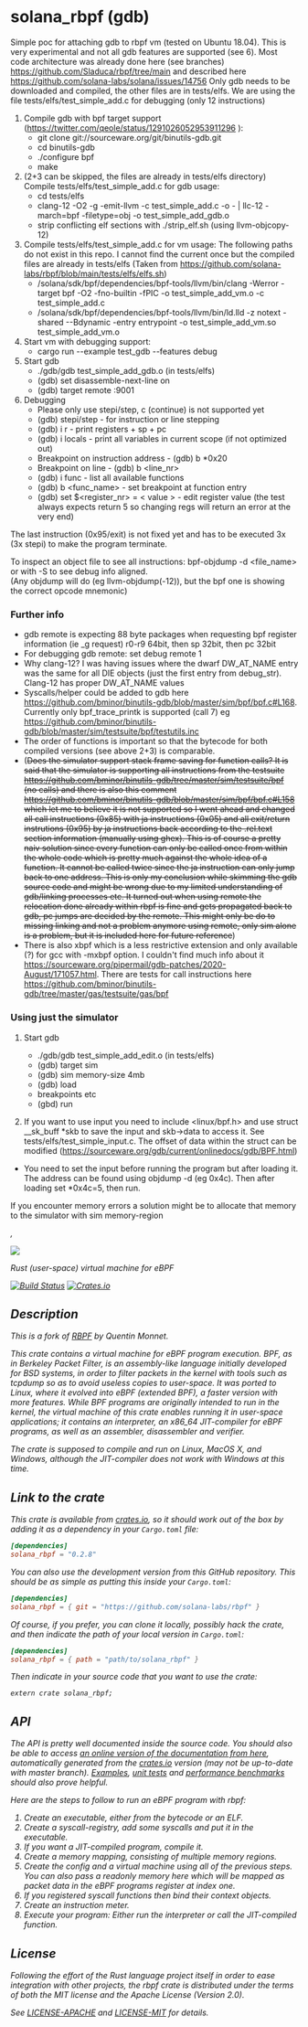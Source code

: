 # solana_rbpf (gdb)

Simple poc for attaching gdb to rbpf vm (tested on Ubuntu 18.04). This is very experimental and not all gdb features are supported (see 6). Most code architecture was already done here (see branches) https://github.com/Sladuca/rbpf/tree/main and described here https://github.com/solana-labs/solana/issues/14756
Only gdb needs to be downloaded and compiled, the other files are in tests/elfs.
We are using the file tests/elfs/test_simple_add.c for debugging (only 12 instructions)
1. Compile gdb with bpf target support (https://twitter.com/qeole/status/1291026052953911296
):
    - git clone git://sourceware.org/git/binutils-gdb.git
    - cd binutils-gdb
    - ./configure bpf
    - make    
2. (2+3 can be skipped, the files are already in tests/elfs directory)
Compile tests/elfs/test_simple_add.c for gdb usage:
    - cd tests/elfs
    - clang-12 -O2 -g -emit-llvm -c test_simple_add.c -o - | llc-12 -march=bpf -filetype=obj -o test_simple_add_gdb.o
     - strip conflicting elf sections with ./strip_elf.sh (using llvm-objcopy-12)
 3. Compile tests/elfs/test_simple_add.c for vm usage:
     The following paths do not exist in this repo. I cannot find the current once but the compiled files are already in tests/elfs
     (Taken from https://github.com/solana-labs/rbpf/blob/main/tests/elfs/elfs.sh)
     - /solana/sdk/bpf/dependencies/bpf-tools/llvm/bin/clang -Werror -target bpf -O2 -fno-builtin -fPIC -o test_simple_add_vm.o -c test_simple_add.c
     - /solana/sdk/bpf/dependencies/bpf-tools/llvm/bin/ld.lld -z
notext -shared --Bdynamic -entry entrypoint -o test_simple_add_vm.so test_simple_add_vm.o
4. Start vm with debugging support:
    - cargo run --example test_gdb --features debug
5. Start gdb
    - ./gdb/gdb test_simple_add_gdb.o (in tests/elfs)
    - (gdb) set disassemble-next-line on
    - (gdb) target remote :9001
6. Debugging
     - Please only use stepi/step, c (continue) is not supported yet
     - (gdb) stepi/step - for instruction or line stepping
     - (gdb) i r - print registers + sp + pc
     - (gdb) i locals - print all variables in current scope (if not optimized out)
     - Breakpoint on instruction address - (gdb) b *0x20
     - Breakpoint on line - (gdb) b <line_nr>
     - (gdb) i func - list all available functions
     - (gdb) b <func_name> - set breakpoint at function entry
     - (gdb) set $<register_nr> = < value >    - edit register value (the test always expects return 5 so changing regs will return an error at the very end)

The last instruction (0x95/exit) is not fixed yet and has to be executed 3x (3x stepi) to make the program terminate.  
  
To inspect an object file to see all instructions: bpf-objdump -d <file_name> or with -S to see debug info aligned.  
(Any objdump will do (eg llvm-objdump(-12)), but the bpf one is showing the correct opcode mnemonic)

### Further info
- gdb remote is expecting 88 byte packages when requesting bpf register information (ie _g request) r0-r9 64bit, then sp 32bit, then pc 32bit
- For debugging gdb remote: set debug remote 1
- Why clang-12? I was having issues where the dwarf DW_AT_NAME entry was the same for all DIE objects (just the first entry from debug_str). Clang-12 has proper DW_AT_NAME values
- Syscalls/helper could be added to gdb here https://github.com/bminor/binutils-gdb/blob/master/sim/bpf/bpf.c#L168. Currently only bpf_trace_printk is supported (call 7) eg https://github.com/bminor/binutils-gdb/blob/master/sim/testsuite/bpf/testutils.inc 
- The order of functions is important so that the bytecode for both compiled versions (see above 2+3) is comparable.
- (~~Does the simulator support stack frame saving for function calls? It is said that the simulator is supporting all instructions from the testsuite https://github.com/bminor/binutils-gdb/tree/master/sim/testsuite/bpf (no calls) and there is also this comment https://github.com/bminor/binutils-gdb/blob/master/sim/bpf/bpf.c#L158 which let me to believe it is not supported so I went ahead and changed all call instructions (0x85) with ja instructions (0x05) and all exit/return instrutions (0x95) by ja instructions back according to the .rel.text section information (manually using ghex). This is of course a pretty naiv solution since every function can only be called once from within the whole code which is pretty much against the whole idea of a function. It cannot be called twice since the ja instruction can only jump back to one address. This is only my conclusion while skimming the gdb source code and might be wrong due to my limited understanding of gdb/linking processes etc. It turned out when using remote the relocation done already within rbpf is fine and gets propagated back to gdb, pc jumps are decided by the remote. This might only be do to missing linking and not a problem anymore using remote, only sim alone is a problem, but it is included here for future reference~~)
- There is also xbpf which is a less restrictive extension and only available (?) for gcc with -mxbpf option. I couldn't find much info about it https://sourceware.org/pipermail/gdb-patches/2020-August/171057.html. There are tests for call instructions here https://github.com/bminor/binutils-gdb/tree/master/gas/testsuite/gas/bpf

### Using just the simulator
1. Start gdb
    - ./gdb/gdb test_simple_add_edit.o (in tests/elfs)
    - (gdb) target sim
    - (gdb) sim memory-size 4mb
    - (gdb) load
    - breakpoints etc
    - (gbd) run

2. If you want to use input you need to include <linux/bpf.h> and use struct __sk_buff *skb to save the input and skb->data to access it. See tests/elfs/test_simple_input.c. The offset of data within the struct can be modified (https://sourceware.org/gdb/current/onlinedocs/gdb/BPF.html)
- You need to set the input before running the program but after loading it. The address can be found using objdump -d (eg 0x4c). Then after loading set *0x4c=5, then run.

If you encounter memory errors a solution might be to allocate that memory to the simulator with sim memory-region <address>,<size>
  
    

![](misc/rbpf_256.png)

Rust (user-space) virtual machine for eBPF

[![Build Status](https://travis-ci.org/solana-labs/rbpf.svg?branch=main)](https://travis-ci.org/solana-labs/rbpf)
[![Crates.io](https://img.shields.io/crates/v/solana_rbpf.svg)](https://crates.io/crates/solana_rbpf)

## Description

This is a fork of [RBPF](https://github.com/qmonnet/rbpf) by Quentin Monnet.

This crate contains a virtual machine for eBPF program execution. BPF, as in
_Berkeley Packet Filter_, is an assembly-like language initially developed for
BSD systems, in order to filter packets in the kernel with tools such as
tcpdump so as to avoid useless copies to user-space. It was ported to Linux,
where it evolved into eBPF (_extended_ BPF), a faster version with more
features. While BPF programs are originally intended to run in the kernel, the
virtual machine of this crate enables running it in user-space applications;
it contains an interpreter, an x86_64 JIT-compiler for eBPF programs, as well as
an assembler, disassembler and verifier.

The crate is supposed to compile and run on Linux, MacOS X, and Windows,
although the JIT-compiler does not work with Windows at this time.

## Link to the crate

This crate is available from [crates.io](https://crates.io/crates/solana_rbpf),
so it should work out of the box by adding it as a dependency in your
`Cargo.toml` file:

```toml
[dependencies]
solana_rbpf = "0.2.8"
```

You can also use the development version from this GitHub repository. This
should be as simple as putting this inside your `Cargo.toml`:

```toml
[dependencies]
solana_rbpf = { git = "https://github.com/solana-labs/rbpf" }
```

Of course, if you prefer, you can clone it locally, possibly hack the crate,
and then indicate the path of your local version in `Cargo.toml`:

```toml
[dependencies]
solana_rbpf = { path = "path/to/solana_rbpf" }
```

Then indicate in your source code that you want to use the crate:

```rust,ignore
extern crate solana_rbpf;
```

## API

The API is pretty well documented inside the source code. You should also be
able to access [an online version of the documentation from
here](https://docs.rs/solana_rbpf/), automatically generated from the
[crates.io](https://crates.io/crates/solana_rbpf)
version (may not be up-to-date with master branch).
[Examples](examples), [unit tests](tests) and [performance benchmarks](benches)
should also prove helpful.

Here are the steps to follow to run an eBPF program with rbpf:

1. Create an executable, either from the bytecode or an ELF.
2. Create a syscall-registry, add some syscalls and put it in the executable.
3. If you want a JIT-compiled program, compile it.
4. Create a memory mapping, consisting of multiple memory regions.
5. Create the config and a virtual machine using all of the previous steps.
   You can also pass a readonly memory here which will be mapped as packet data
   in the eBPF programs register at index one.
6. If you registered syscall functions then bind their context objects.
7. Create an instruction meter.
8. Execute your program: Either run the interpreter or call the JIT-compiled
   function.

## License

Following the effort of the Rust language project itself in order to ease
integration with other projects, the rbpf crate is distributed under the terms
of both the MIT license and the Apache License (Version 2.0).

See [LICENSE-APACHE](LICENSE-APACHE) and [LICENSE-MIT](LICENSE-MIT) for details.
